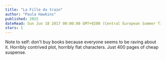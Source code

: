 ```yaml
---
title: "La Fille du train"
author: "Paula Hawkins"
published: 2015
dateRead: Sun Jun 18 2017 00:00:00 GMT+0200 (Central European Summer Time)
stars: 1
---
```

Note to self: don't buy books because everyone seems to be raving about it. Horribly contrived plot, horribly flat characters. Just 400 pages of cheap suspense.
